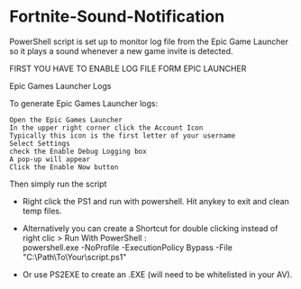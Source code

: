 # Fortnite-Sound-Notification

PowerShell script is set up to monitor log file from the Epic Game Launcher so it plays a sound whenever a new game invite is detected.

FIRST YOU HAVE TO ENABLE LOG FILE FORM EPIC LAUNCHER 

Epic Games Launcher Logs

To generate Epic Games Launcher logs:

    Open the Epic Games Launcher
    In the upper right corner click the Account Icon
    Typically this icon is the first letter of your username
    Select Settings
    check the Enable Debug Logging box
    A pop-up will appear
    Click the Enable Now button

Then simply run the script 

- Right click the PS1 and run with powershell. Hit anykey to exit and clean temp files.

- Alternatively you can create a Shortcut for double clicking instead of right clic > Run With PowerShell :   
powershell.exe -NoProfile -ExecutionPolicy Bypass -File "C:\Path\To\Your\script.ps1"

- Or use PS2EXE to create an .EXE (will need to be whitelisted in your AV).



